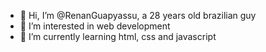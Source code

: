- 👋 Hi, I’m @RenanGuapyassu, a 28 years old brazilian guy
- 👀 I’m interested in web development
- 🌱 I’m currently learning html, css and javascript


<!---
RenanGuapyassu/RenanGuapyassu is a ✨ special ✨ repository because its `README.md` (this file) appears on your GitHub profile.
You can click the Preview link to take a look at your changes.
--->

